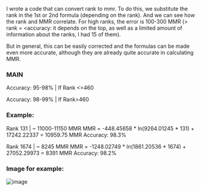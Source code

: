 I wrote a code that can convert rank to mmr. To do this, we substitute the rank in the 1st or 2nd formula (depending on the rank). And we can see how the rank and MMR correlate. For high ranks, the error is 100-300 MMR (> rank =  <accuracy: it depends on the top, as well as a limited amount of information about the ranks, I had 15 of them). 

But in general, this can be easily corrected and the formulas can be made even more accurate, although they are already quite accurate in calculating MMR.

### MAIN
Accuracy: 95-98% | If Rank <=460

Accuracy: 98-99% | If Rank>460

### Example:
Rank 131 | ~ 11000-11150 MMR
MMR = -448.45658 * ln(9264.01245 * 131) + 17242.22337 = 10959.75 MMR
Accuracy: 98.3% 

Rank 1674 | ~ 8245 MMR
MMR = -1248.02749 * ln(1861.20536 * 1674) + 27052.29973 = 8391 MMR
Accuracy: 98.2% 

### Image for example: 
![image](https://github.com/dotabod/backend/assets/91318807/3f426227-5e00-4a10-9008-d1c6ad2b8763)
